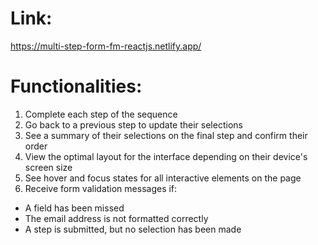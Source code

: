 # Link:
https://multi-step-form-fm-reactjs.netlify.app/

# Functionalities:

1. Complete each step of the sequence
2. Go back to a previous step to update their selections
3. See a summary of their selections on the final step and confirm their order
4. View the optimal layout for the interface depending on their device's screen size
5. See hover and focus states for all interactive elements on the page
6. Receive form validation messages if:
- A field has been missed
- The email address is not formatted correctly
- A step is submitted, but no selection has been made
